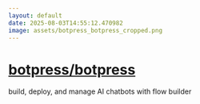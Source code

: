 ```yaml
---
layout: default
date: 2025-08-03T14:55:12.470982
image: assets/botpress_botpress_cropped.png
---
```


# [botpress/botpress](https://github.com/botpress/botpress)

build, deploy, and manage AI chatbots with flow builder

